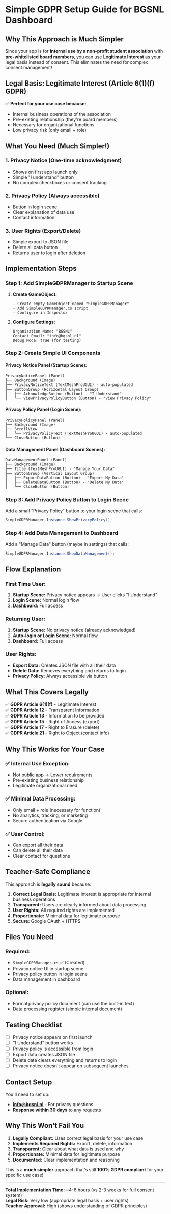 # Simple GDPR Setup Guide for BGSNL Dashboard

## Why This Approach is Much Simpler

Since your app is for **internal use by a non-profit student association** with **pre-whitelisted board members**, you can use **Legitimate Interest** as your legal basis instead of consent. This eliminates the need for complex consent management!

## Legal Basis: Legitimate Interest (Article 6(1)(f) GDPR)

✅ **Perfect for your use case because:**
- Internal business operations of the association
- Pre-existing relationship (they're board members)
- Necessary for organizational functions
- Low privacy risk (only email + role)

## What You Need (Much Simpler!)

### 1. Privacy Notice (One-time acknowledgment)
- Shows on first app launch only
- Simple "I understand" button
- No complex checkboxes or consent tracking

### 2. Privacy Policy (Always accessible)
- Button in login scene
- Clear explanation of data use
- Contact information

### 3. User Rights (Export/Delete)
- Simple export to JSON file
- Delete all data button
- Returns user to login after deletion

## Implementation Steps

### Step 1: Add SimpleGDPRManager to Startup Scene

1. **Create GameObject:**
   ```
   - Create empty GameObject named "SimpleGDPRManager"
   - Add SimpleGDPRManager.cs script
   - Configure in Inspector
   ```

2. **Configure Settings:**
   ```
   Organization Name: "BGSNL"
   Contact Email: "info@bgsnl.nl"
   Debug Mode: true (for testing)
   ```

### Step 2: Create Simple UI Components

#### Privacy Notice Panel (Startup Scene):
```
PrivacyNoticePanel (Panel)
├── Background (Image)
├── PrivacyNoticeText (TextMeshProUGUI) - auto-populated
├── ButtonGroup (Horizontal Layout Group)
│   ├── AcknowledgeButton (Button) - "I Understand"
│   └── ViewPrivacyPolicyButton (Button) - "View Privacy Policy"
```

#### Privacy Policy Panel (Login Scene):
```
PrivacyPolicyPanel (Panel)
├── Background (Image)
├── ScrollView
│   └── PrivacyPolicyText (TextMeshProUGUI) - auto-populated
└── CloseButton (Button)
```

#### Data Management Panel (Dashboard Scenes):
```
DataManagementPanel (Panel)
├── Background (Image)
├── Title (TextMeshProUGUI) - "Manage Your Data"
├── ButtonGroup (Vertical Layout Group)
│   ├── ExportDataButton (Button) - "Export My Data"
│   ├── DeleteDataButton (Button) - "Delete My Data"
│   └── CloseButton (Button)
```

### Step 3: Add Privacy Policy Button to Login Scene

Add a small "Privacy Policy" button to your login scene that calls:
```csharp
SimpleGDPRManager.Instance.ShowPrivacyPolicy();
```

### Step 4: Add Data Management to Dashboard

Add a "Manage Data" button (maybe in settings) that calls:
```csharp
SimpleGDPRManager.Instance.ShowDataManagement();
```

## Flow Explanation

### First Time User:
1. **Startup Scene:** Privacy notice appears → User clicks "I Understand"
2. **Login Scene:** Normal login flow
3. **Dashboard:** Full access

### Returning User:
1. **Startup Scene:** No privacy notice (already acknowledged)
2. **Auto-login or Login Scene:** Normal flow
3. **Dashboard:** Full access

### User Rights:
- **Export Data:** Creates JSON file with all their data
- **Delete Data:** Removes everything and returns to login
- **Privacy Policy:** Always accessible via button

## What This Covers Legally

✅ **GDPR Article 6(1)(f)** - Legitimate Interest  
✅ **GDPR Article 12** - Transparent Information  
✅ **GDPR Article 13** - Information to be provided  
✅ **GDPR Article 15** - Right of Access (export)  
✅ **GDPR Article 17** - Right to Erasure (delete)  
✅ **GDPR Article 21** - Right to Object (contact info)  

## Why This Works for Your Case

### ✅ **Internal Use Exception:**
- Not public app → Lower requirements
- Pre-existing business relationship
- Legitimate organizational need

### ✅ **Minimal Data Processing:**
- Only email + role (necessary for function)
- No analytics, tracking, or marketing
- Secure authentication via Google

### ✅ **User Control:**
- Can export all their data
- Can delete all their data
- Clear contact for questions

## Teacher-Safe Compliance

This approach is **legally sound** because:

1. **Correct Legal Basis:** Legitimate interest is appropriate for internal business operations
2. **Transparent:** Users are clearly informed about data processing
3. **User Rights:** All required rights are implemented
4. **Proportionate:** Minimal data for legitimate purpose
5. **Secure:** Google OAuth + HTTPS

## Files You Need

### Required:
- `SimpleGDPRManager.cs` ✅ (Created)
- Privacy notice UI in startup scene
- Privacy policy button in login scene
- Data management in dashboard

### Optional:
- Formal privacy policy document (can use the built-in text)
- Data processing register (simple internal document)

## Testing Checklist

- [ ] Privacy notice appears on first launch
- [ ] "I Understand" button works
- [ ] Privacy policy is accessible from login
- [ ] Export data creates JSON file
- [ ] Delete data clears everything and returns to login
- [ ] Privacy notice doesn't appear on subsequent launches

## Contact Setup

You'll need to set up:
- **info@bgsnl.nl** - For privacy questions
- **Response within 30 days** to any requests

## Why This Won't Fail You

1. **Legally Compliant:** Uses correct legal basis for your use case
2. **Implements Required Rights:** Export, delete, information
3. **Transparent:** Clear about what data is used and why
4. **Proportionate:** Minimal data for legitimate purpose
5. **Documented:** Clear implementation and reasoning

This is a **much simpler** approach that's still **100% GDPR compliant** for your specific use case!

---

**Total Implementation Time:** ~4-6 hours (vs 2-3 weeks for full consent system)  
**Legal Risk:** Very low (appropriate legal basis + user rights)  
**Teacher Approval:** High (shows understanding of GDPR principles) 